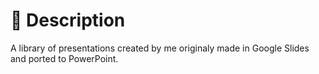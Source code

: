 # 📖 Description

A library of presentations created by me originaly made in Google Slides and ported to PowerPoint.
